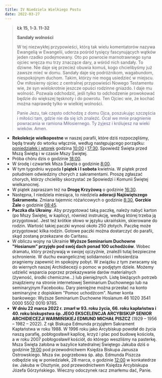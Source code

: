 ```yaml
---
title: IV Niedziela Wielkiego Postu
date: 2022-03-27
---
```


> **Łk 15, 1-3. 11-32**
>
> **Sandały wolności**
>
> W tej niezwykłej przypowieści, którą tak wielu komentatorów nazywa Ewangelią w Ewangelii, uderza pośród tysięcy fascynujących wątków jeden rzadko podejmowany. Oto po powrocie marnotrawnego syna ojciec wręcza mu trzy znaczące dary, a wśród nich sandały. To dziwne. Nie daje się przecież obuwia komuś, kogo chcielibyśmy już zawsze mieć w domu. Sandały daje się podróżnikom, wagabundom, niespokojnym duchom. Takim, którzy nie mogą usiedzieć w miejscu. Ów miłosierny ojciec z centralnej przypowieści Nowego Testamentu wie, że syn wielokrotnie jeszcze opuści rodzinne gniazdo. I daje mu wolność. Pozwala odchodzić, jeśli tylko to odchodzenie prowokować będzie do większej tęsknoty i do powrotu. Ten Ojciec wie, że kochać można naprawdę tylko w wielkiej wolności.
>
> <span style="color: #666699;"> Panie Jezu, tak często odchodzę z domu Ojca, poszukując szczęścia i miłości tam, gdzie nie da się ich znaleźć. Ocal we mnie pragnienie powracania w ramiona Miłosiernego. Ty żyjesz i królujesz na wieki wieków. Amen.
> &nbsp;

- **Rekolekcje wielkopostne** w naszej parafii, które dziś rozpoczęliśmy, będą trwały do wtorku włącznie, według następującego porządku: <u>poniedziałek i wtorek</u> godzina <u>10:00</u> i <u>17:30</u>. Spowiedź Święta przed Mszą Świętą i w czasie Mszy Świętej.
- Próba chóru dzis o godzinie <u>18:00</u>.
- W środę i czwartek Msza Święta o godzinie <u>8:00</u>.
- W tym tygodniu wypada **I piątek i I sobota** kwietnia. W piątek przed południem odwiedziny chorych z sakramentami. Proszę zgłaszać chorych, którzy chcieliby skorzystać ze Spowiedzi i Komunii Świętej wielkanocnej.
- W piątek zapraszam też na **Drogę Krzyżową** o godzinie <u>16:30</u>.
- Następna, I niedziela miesiąca, to niedziela **adoracji Najświętszego Sakramentu**. Zmiana tajemnic różańcowych o godzinie <u>8:30</u>, **Gorzkie Żale** o godzinie <u>08:45</u>.
- **Paczka dla Ukrainy**. Aby przygotować taką paczkę, należy nabyć karton (po Mszy Świętej, w kaplicy), również instrukcję, według której trzeba ją przygotować. Jest też krótkie słowo w języku ukraińskim, skierowane do rodzin. Wartość takiej paczki wynosi około 250 złotych. Paczkę może przygotować kilka rodzin. Gotowe paczki można dostarczyć do parafii, skąd zostaną przekazane do Caritasu.
- W obliczu wojny na Ukrainie **Wyższe Seminarium Duchowne "Hosianum” przyjęło pod swój dach ponad 100 uchodźców**. Wobec dramatu, który przeżywają w swojej ojczyźnie, znaleźli tutaj bezpieczne schronienie. W duchu ewangelicznej solidarności i miłosierdzia pragniemy zapewnić im spokojny pobyt. W związku z tym zwracamy się do wiernych naszej Archidiecezji o pomoc w podjętym dziele. Możemy udzielić wsparcia poprzez przekazywanie darów materialnych (żywność, środki chemiczne…) lub pieniężnych.
  Listę bieżących potrzeb znajdziemy na stronie internetowej Seminarium Duchownego lub na seminaryjnym Facebooku. Dary pieniężne można przesłać na konto seminaryjne z dopiskiem "Pomoc uchodźcom". Numer konta bankowego:
  Wyższe Seminarium Duchowne Hosianum
  46 1020 3541 0000 5502 0010 9785.
- **W dniu 22 marca 2022 r. zmarł w 93. roku życia, 66. roku kapłaństwa i 40. roku biskupstwa śp. JEGO EKSCELENCJA ARCYBISKUP SENIOR ARCHIDIECEZJI WARMIŃSKIEJ EDMUND MICHAŁ PISZCZ** (1929 – 1956 – 1982 – 2022). Z rąk Biskupa Edmunda przyjąłem Sakrament Kapłaństwa w roku 1988. W 1996 roku jako Arcybiskup powołał do życia naszą parafię, pobłogosławił kaplicę, krzyż i plac pod budowę kościoła, a w roku 2007 pobłogosławił kościół, do którego weszliśmy na pasterkę. Msza Święta żałobna w bazylice katedralnej Świętego Jakuba dziś o godzinie <u>19:00</u> pod przewodnictwem Księdza Biskupa Janusza Ostrowskiego. Msza św. pogrzebowa śp. abp. Edmunda Piszcza odbędzie się w poniedziałek, 28 marca, o godzinie <u>12:00</u> w konkatedrze św. Jakuba w Olsztynie, pod przewodnictwem Księdza Arcybiskupa Józefa Górzyńskiego. Wieczny odoczynek racz zmarłemu dać, Panie.

